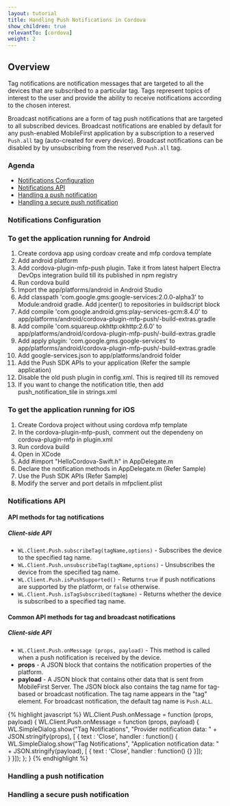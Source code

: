 ```yaml
---
layout: tutorial
title: Handling Push Notifications in Cordova
show_children: true
relevantTo: [cordova]
weight: 2
---
```


## Overview

Tag notifications are notification messages that are targeted to all the devices that are subscribed to a particular tag.
Tags represent topics of interest to the user and provide the ability to receive notifications according to the chosen interest.

Broadcast notifications are a form of tag push notifications that are targeted to all subscribed devices. Broadcast notifications are enabled by default for any push-enabled MobileFirst application by a subscription to a reserved <code>Push.all</code> tag (auto-created for every device). Broadcast notifications can be disabled by by unsubscribing from the reserved <code>Push.all</code> tag.

### Agenda
* [Notifications Configuration](#notifications-configuration)
* [Notifications API](#notifications-api)
* [Handling a push notification](#handling-a-push-notification)
* [Handling a secure push notification](#handling-a-secure-push-notification)

### Notifications Configuration
### To get the application running for Android
1. Create cordova app using cordoav create and mfp cordova template
2. Add android platform
3. Add cordova-plugin-mfp-push plugin. Take it from latest halpert Electra DevOps integration build till its published in npm registry
4. Run cordova build
5. Import the app/platforms/android in Android Studio
6. Add classpath 'com.google.gms:google-services:2.0.0-alpha3' to Module:android gradle. Add jcenter() to repositories in buildscript block
7. Add compile 'com.google.android.gms:play-services-gcm:8.4.0' to app/platforms/android/cordova-plugin-mfp-push/<appname>-build-extras.gradle
8. Add compile 'com.squareup.okhttp:okhttp:2.6.0' to app/platforms/android/cordova-plugin-mfp-push/<appname>-build-extras.gradle
9. Add apply plugin: 'com.google.gms.google-services' to app/platforms/android/cordova-plugin-mfp-push/<appname>-build-extras.gradle
10. Add google-services.json to app/platforms/android folder
11. Add the Push SDK APIs to your application (Refer the sample application)
12. Disable the old push plugin in config.xml. This is reqired till its removed
13. If you want to change the notification title, then add push_notification_tile in strings.xml

### To get the application running for iOS
1. Create Cordova project without using cordova mfp template
2. In the cordova-plugin-mfp-push, comment out the dependeny on cordova-plugin-mfp in plugin.xml
3. Run cordova build
4. Open in XCode
5. Add #import "HelloCordova-Swift.h" in AppDelegate.m
6. Declare the notification methods in AppDelegate.m (Refer Sample)
7. Use the Push SDK APIs (Refer Sample)
8. Modify the server and port details in mfpclient.plist  

### Notifications API

#### API methods for tag notifications
##### Client-side API
* `WL.Client.Push.subscribeTag(tagName,options)` - Subscribes the device to the specified tag name.
* `WL.Client.Push.unsubscribeTag(tagName,options)` - Unsubscribes the device from the specified tag name.
* `WL.Client.Push.isPushSupported()` - Returns `true` if push notifications are supported by the platform, or `false` otherwise.
* `WL.Client.Push.isTagSubscribed(tagName)` - Returns whether the device is subscribed to a specified tag name.

#### Common API methods for tag and broadcast notifications
##### Client-side API
* `WL.Client.Push.onMessage (props, payload)` -
This method is called when a push notification is received by the device.
* **props** - A JSON block that contains the notification properties of the platform.
* **payload** - A JSON block that contains other data that is sent from MobileFirst Server. The JSON block also contains the tag name for tag-based or broadcast notification. The tag name appears in the "tag" element. For broadcast notification, the default tag name is `Push.ALL`.

{% highlight javascript %}
WL.Client.Push.onMessage = function (props, payload) {
    WL.Client.Push.onMessage = function (props, payload) {
        WL.SimpleDialog.show("Tag Notifications", "Provider notification data: " + JSON.stringify(props), [ {
            text : 'Close',
            handler : function() {
                WL.SimpleDialog.show("Tag Notifications", "Application notification data: " + JSON.stringify(payload), [ {
                    text : 'Close',
                    handler : function() {}
                  }]);    	
            }
        }]);
    };
}
{% endhighlight %}

### Handling a push notification

### Handling a secure push notification
